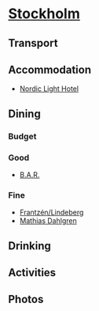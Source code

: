 # [Stockholm](http://en.wikipedia.org/wiki/Stockholm)

## Transport

## Accommodation

* [Nordic Light Hotel](http://www.nordiclighthotel.se/en/)

## Dining

### Budget

### Good

* [B.A.R.](http://restaurangbar.se/en/)

### Fine

* [Frantzén/Lindeberg](http://www.frantzen-lindeberg.com/)
* [Mathias Dahlgren](http://www.mdghs.com/index.php?lang=En)

## Drinking

## Activities

## Photos
